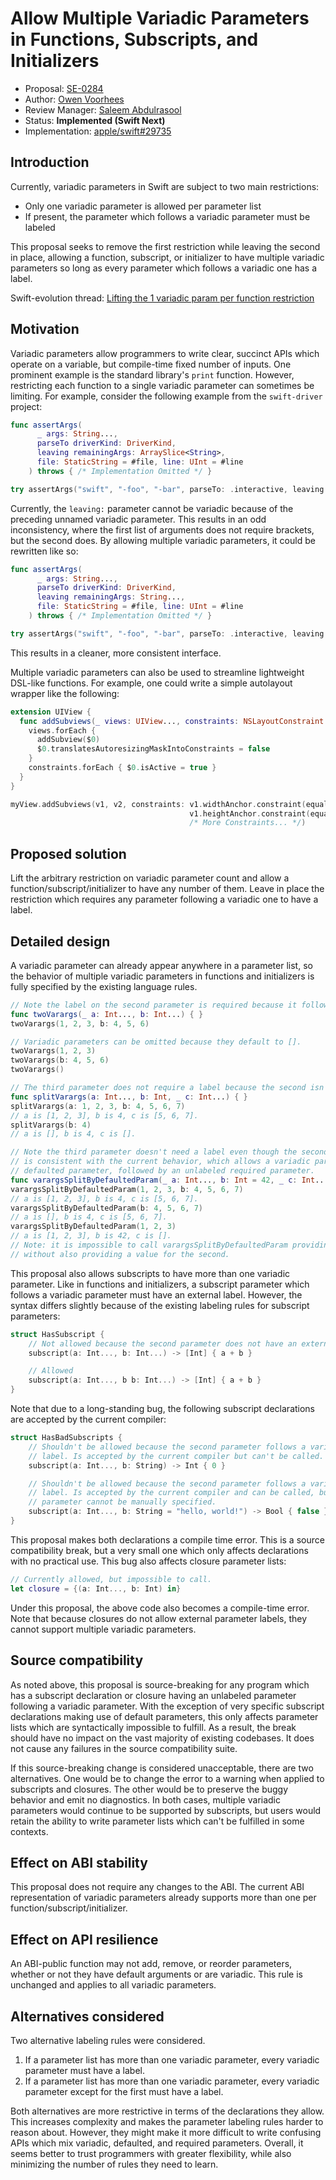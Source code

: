 # Allow Multiple Variadic Parameters in Functions, Subscripts, and Initializers

* Proposal: [SE-0284](0284-multiple-variadic-parameters.md)
* Author: [Owen Voorhees](https://github.com/owenv)
* Review Manager: [Saleem Abdulrasool](https://github.com/compnerd)
* Status: **Implemented (Swift Next)**
* Implementation: [apple/swift#29735](https://github.com/apple/swift/pull/29735)

## Introduction

Currently, variadic parameters in Swift are subject to two main restrictions:

- Only one variadic parameter is allowed per parameter list
- If present, the parameter which follows a variadic parameter must be labeled

This proposal seeks to remove the first restriction while leaving the second in place, allowing a function, subscript, or initializer to have multiple variadic parameters so long as every parameter which follows a variadic one has a label.

Swift-evolution thread: [Lifting the 1 variadic param per function restriction](https://forums.swift.org/t/lifting-the-1-variadic-param-per-function-restriction/33787?u=owenv)

## Motivation

Variadic parameters allow programmers to write clear, succinct APIs which operate on a variable, but compile-time fixed number of inputs. One prominent example is the standard library's `print` function. However, restricting each function to a single variadic parameter can sometimes be limiting. For example, consider the following example from the `swift-driver` project:

```swift
func assertArgs(
      _ args: String...,
      parseTo driverKind: DriverKind,
      leaving remainingArgs: ArraySlice<String>,
      file: StaticString = #file, line: UInt = #line
    ) throws { /* Implementation Omitted */ }

try assertArgs("swift", "-foo", "-bar", parseTo: .interactive, leaving: ["-foo", "-bar"])
```

Currently, the `leaving:` parameter cannot be variadic because of the preceding unnamed variadic parameter. This results in an odd inconsistency, where the first list of arguments does not require brackets, but the second does. By allowing multiple variadic parameters, it could be rewritten like so:

```swift
func assertArgs(
      _ args: String...,
      parseTo driverKind: DriverKind,
      leaving remainingArgs: String...,
      file: StaticString = #file, line: UInt = #line
    ) throws { /* Implementation Omitted */ }

try assertArgs("swift", "-foo", "-bar", parseTo: .interactive, leaving: "-foo", "-bar")
```

This results in a cleaner, more consistent interface.

Multiple variadic parameters can also be used to streamline lightweight DSL-like functions. For example, one could write a simple autolayout wrapper like the following:

```swift
extension UIView {
  func addSubviews(_ views: UIView..., constraints: NSLayoutConstraint...) {
    views.forEach {
      addSubview($0)
      $0.translatesAutoresizingMaskIntoConstraints = false
    }
    constraints.forEach { $0.isActive = true }
  }
}

myView.addSubviews(v1, v2, constraints: v1.widthAnchor.constraint(equalTo: v2.widthAnchor),
                                        v1.heightAnchor.constraint(equalToConstant: 40),
                                        /* More Constraints... */)
```

## Proposed solution

Lift the arbitrary restriction on variadic parameter count and allow a function/subscript/initializer to have any number of them. Leave in place the restriction which requires any parameter following a variadic one to have a label.

## Detailed design

A variadic parameter can already appear anywhere in a parameter list, so the behavior of multiple variadic parameters in functions and initializers is fully specified by the existing language rules.

```swift
// Note the label on the second parameter is required because it follows a variadic parameter.
func twoVarargs(_ a: Int..., b: Int...) { }
twoVarargs(1, 2, 3, b: 4, 5, 6)

// Variadic parameters can be omitted because they default to [].
twoVarargs(1, 2, 3)
twoVarargs(b: 4, 5, 6) 
twoVarargs()

// The third parameter does not require a label because the second isn't variadic.
func splitVarargs(a: Int..., b: Int, _ c: Int...) { } 
splitVarargs(a: 1, 2, 3, b: 4, 5, 6, 7)
// a is [1, 2, 3], b is 4, c is [5, 6, 7].
splitVarargs(b: 4)
// a is [], b is 4, c is [].

// Note the third parameter doesn't need a label even though the second has a default expression. This
// is consistent with the current behavior, which allows a variadic parameter followed by a labeled,
// defaulted parameter, followed by an unlabeled required parameter.
func varargsSplitByDefaultedParam(_ a: Int..., b: Int = 42, _ c: Int...) { } 
varargsSplitByDefaultedParam(1, 2, 3, b: 4, 5, 6, 7)
// a is [1, 2, 3], b is 4, c is [5, 6, 7].
varargsSplitByDefaultedParam(b: 4, 5, 6, 7)
// a is [], b is 4, c is [5, 6, 7].
varargsSplitByDefaultedParam(1, 2, 3)
// a is [1, 2, 3], b is 42, c is [].
// Note: it is impossible to call varargsSplitByDefaultedParam providing a value for the third parameter
// without also providing a value for the second.
```

This proposal also allows subscripts to have more than one variadic parameter. Like in functions and initializers, a subscript parameter which follows a variadic parameter must have an external label. However, the syntax differs slightly because of the existing labeling rules for subscript parameters:

```swift
struct HasSubscript {
    // Not allowed because the second parameter does not have an external label.
    subscript(a: Int..., b: Int...) -> [Int] { a + b }

    // Allowed
    subscript(a: Int..., b b: Int...) -> [Int] { a + b }
}
```

Note that due to a long-standing bug, the following subscript declarations are accepted by the current compiler:

```swift
struct HasBadSubscripts {
    // Shouldn't be allowed because the second parameter follows a variadic one and has no
    // label. Is accepted by the current compiler but can't be called.
    subscript(a: Int..., b: String) -> Int { 0 }

    // Shouldn't be allowed because the second parameter follows a variadic one and has no
    // label. Is accepted by the current compiler and can be called, but the second
    // parameter cannot be manually specified.
    subscript(a: Int..., b: String = "hello, world!") -> Bool { false }
}
```

This proposal makes both declarations a compile time error. This is a source compatibility break, but a very small one which only affects declarations with no practical use. This bug also affects closure parameter lists:

```swift
// Currently allowed, but impossible to call.
let closure = {(a: Int..., b: Int) in}
```

Under this proposal, the above code also becomes a compile-time error. Note that because closures do not allow external parameter labels, they cannot support multiple variadic parameters.

## Source compatibility

As noted above, this proposal is source-breaking for any program which has a subscript declaration or closure having an unlabeled parameter following a variadic parameter. With the exception of very specific subscript declarations making use of default parameters, this only affects parameter lists which are syntactically impossible to fulfill. As a result, the break should have no impact on the vast majority of existing codebases. It does not cause any failures in the source compatibility suite.

If this source-breaking change is considered unacceptable, there are two alternatives. One would be to change the error to a warning when applied to subscripts and closures. The other would be to preserve the buggy behavior and emit no diagnostics. In both cases, multiple variadic parameters would continue to be supported by subscripts, but users would retain the ability to write parameter lists which can't be fulfilled in some contexts.

## Effect on ABI stability

This proposal does not require any changes to the ABI. The current ABI representation of variadic parameters already supports more than one per function/subscript/initializer.

## Effect on API resilience

An ABI-public function may not add, remove, or reorder parameters, whether or not they have default arguments or are variadic. This rule is unchanged and applies to all variadic parameters.

## Alternatives considered

Two alternative labeling rules were considered. 

1. If a parameter list has more than one variadic parameter, every variadic parameter must have a label.
2. If a parameter list has more than one variadic parameter, every variadic parameter except for the first must have a label.

Both alternatives are more restrictive in terms of the declarations they allow. This increases complexity and makes the parameter labeling rules harder to reason about. However, they might make it more difficult to write confusing APIs which mix variadic, defaulted, and required parameters. Overall, it seems better to trust programmers with greater flexibility, while also minimizing the number of rules they need to learn.
